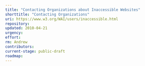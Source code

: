 ```yaml
---
title: "Contacting Organizations about Inaccessible Websites"
shorttitle: "Contacting Organizations"
uri: https://www.w3.org/WAI/users/inaccessible.html
repository:
updated: 2010-04-21
urgency:
effort:
rm: Andrew
contributors:
current-stage: public-draft
roadmap:
---
```

